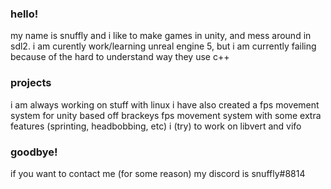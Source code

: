 ### hello!

my name is snuffly and i like to make games in unity, and mess around in sdl2.
i am curently work/learning unreal engine 5, but i am currently failing because of the hard to understand way they use c++

### projects

i am always working on stuff with linux
i have also created a fps movement system for unity based off brackeys fps movement system with some extra features (sprinting, headbobbing, etc)
i (try) to work on libvert and vifo

### goodbye!

if you want to contact me (for some reason)
my discord is snuffly#8814
